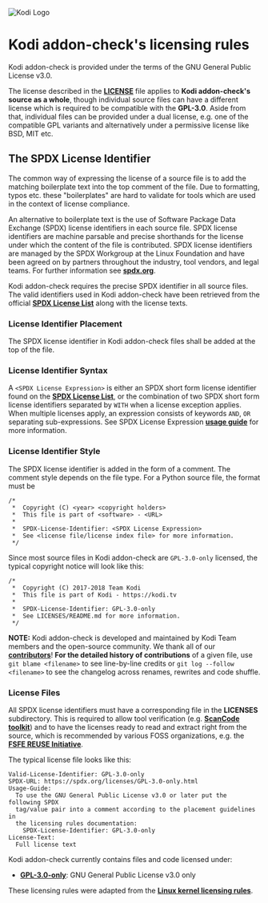 ![Kodi Logo](https://github.com/xbmc/xbmc/blob/main/docs/resources/banner_slim.png)

# Kodi addon-check's licensing rules

Kodi addon-check is provided under the terms of the GNU General Public License v3.0.

The license described in the **[LICENSE](https://github.com/xbmc/addon-check/blob/main/LICENSE)** file applies to **Kodi addon-check's source as a whole**, though individual source files can have a different license which is required to be compatible with the **GPL-3.0**. Aside from that, individual files can be provided under a dual license, e.g. one of the compatible GPL variants and alternatively under a permissive license like BSD, MIT etc.

## The SPDX License Identifier

The common way of expressing the license of a source file is to add the matching boilerplate text into the top comment of the file. Due to formatting, typos etc. these "boilerplates" are hard to validate for tools which are used in the context of license compliance.

An alternative to boilerplate text is the use of Software Package Data Exchange (SPDX) license identifiers in each source file. SPDX license identifiers are machine parsable and precise shorthands for the license under which the content of the file is contributed. SPDX license identifiers are managed by the SPDX Workgroup at the Linux Foundation and have been agreed on by partners throughout the industry, tool vendors, and legal teams. For further information see **[spdx.org](https://spdx.org/)**.

Kodi addon-check requires the precise SPDX identifier in all source files. The valid identifiers used in Kodi addon-check have been retrieved from the official **[SPDX License List](https://spdx.org/licenses/)** along with the license texts.

### License Identifier Placement

The SPDX license identifier in Kodi addon-check files shall be added at the top of the file.

### License Identifier Syntax

A `<SPDX License Expression>` is either an SPDX short form license identifier found on the **[SPDX License List](https://spdx.org/licenses/)**, or the combination of two SPDX short form license identifiers separated by `WITH` when a license exception applies. When multiple licenses apply, an expression consists of keywords `AND`, `OR` separating sub-expressions. See SPDX License Expression **[usage guide](https://spdx.org/ids)** for more information.

### License Identifier Style

The SPDX license identifier is added in the form of a comment. The comment style depends on the file type. For a Python source file, the format must be

```
/*
 *  Copyright (C) <year> <copyright holders>
 *  This file is part of <software> - <URL>
 *
 *  SPDX-License-Identifier: <SPDX License Expression>
 *  See <license file/license index file> for more information.
 */
```

Since most source files in Kodi addon-check are `GPL-3.0-only` licensed, the typical copyright notice will look like this:

```
/*
 *  Copyright (C) 2017-2018 Team Kodi
 *  This file is part of Kodi - https://kodi.tv
 *
 *  SPDX-License-Identifier: GPL-3.0-only
 *  See LICENSES/README.md for more information.
 */
```

**NOTE:** Kodi addon-check is developed and maintained by Kodi Team members and the open-source community. We thank all of our **[contributors](https://github.com/xbmc/addon-check/graphs/contributors)**! **For the detailed history of contributions** of a given file, use `git blame <filename>` to see line-by-line credits or `git log --follow <filename>` to see the changelog across renames, rewrites and code shuffle.

### License Files

All SPDX license identifiers must have a corresponding file in the **LICENSES** subdirectory. This is required to allow tool verification (e.g. **[ScanCode toolkit](https://github.com/nexB/scancode-toolkit)**) and to have the licenses ready to read and extract right from the source, which is recommended by various FOSS organizations, e.g. the **[FSFE REUSE Initiative](https://reuse.software/)**.

The typical license file looks like this:

```
Valid-License-Identifier: GPL-3.0-only
SPDX-URL: https://spdx.org/licenses/GPL-3.0-only.html
Usage-Guide:
  To use the GNU General Public License v3.0 or later put the following SPDX
  tag/value pair into a comment according to the placement guidelines in
  the licensing rules documentation:
    SPDX-License-Identifier: GPL-3.0-only
License-Text:
  Full license text
```

Kodi addon-check currently contains files and code licensed under:

- **[GPL-3.0-only](GPL-3.0-only)**: GNU General Public License v3.0 only

These licensing rules were adapted from the **[Linux kernel licensing rules](https://github.com/torvalds/linux/blob/master/Documentation/process/license-rules.rst)**.
